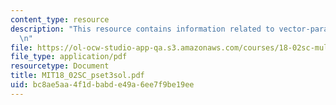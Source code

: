 ```yaml
---
content_type: resource
description: "This resource contains information related to vector-parametric equation.\r\
  \n"
file: https://ol-ocw-studio-app-qa.s3.amazonaws.com/courses/18-02sc-multivariable-calculus-fall-2010/bc8ae5aa4f1dbabde49a6ee7f9be19ee_MIT18_02SC_pset3sol.pdf
file_type: application/pdf
resourcetype: Document
title: MIT18_02SC_pset3sol.pdf
uid: bc8ae5aa-4f1d-babd-e49a-6ee7f9be19ee
---
```

